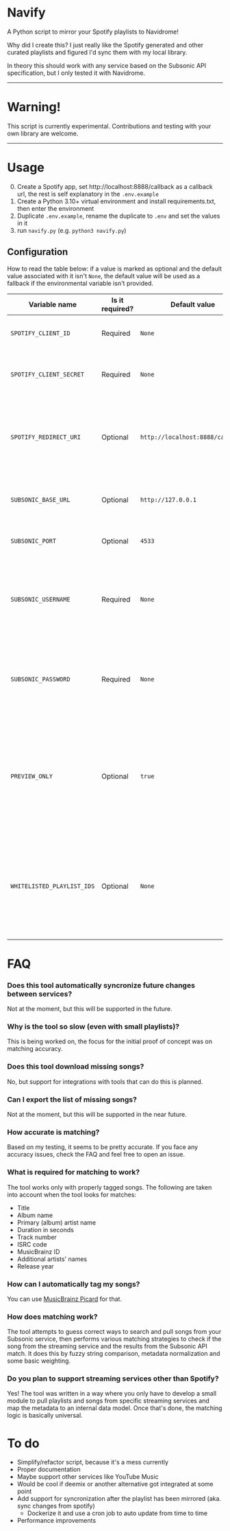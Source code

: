 # Navify

A Python script to mirror your Spotify playlists to Navidrome!

Why did I create this? I just really like the Spotify generated and other curated playlists and figured I'd sync them with my local library.

In theory this should work with any service based on the Subsonic API specification, but I only tested it with Navidrome.

---

# Warning!

This script is currently experimental. Contributions and testing with your own library are welcome.

---

# Usage

0. Create a Spotify app, set http://localhost:8888/callback as a callback url, the rest is self explanatory in the `.env.example`
1. Create a Python 3.10+ virtual environment and install requirements.txt, then enter the environment
2. Duplicate `.env.example`, rename the duplicate to `.env` and set the values in it
3. run `navify.py` (e.g. `python3 navify.py`)

## Configuration

How to read the table below: if a value is marked as optional and the default value associated with it isn't `None`, the default value will be used as a fallback if the environmental variable isn't provided.

|Variable name|Is it required?|Default value|Description|
|--|--|--|--|
|`SPOTIFY_CLIENT_ID`|Required|`None`|Client ID of the Spotify app you created|
|`SPOTIFY_CLIENT_SECRET`|Required|`None`|Client secret of the Spotify app you created|
|`SPOTIFY_REDIRECT_URI`|Optional|`http://localhost:8888/callback`|Callback URL of the Spotify app you created (don't forget to add this in your app's settings!)
|`SUBSONIC_BASE_URL`|Optional|`http://127.0.0.1`|Base URL for your Subsonic compatible API|
|`SUBSONIC_PORT`|Optional|`4533`|Port of your Subsonic compatible API|
|`SUBSONIC_USERNAME`|Required|`None`|Username for the account you want to mirror to on your Subsonic compatible service|
|`SUBSONIC_PASSWORD`|Required|`None`|Password for the account you want to mirror to on your Subsonic compatible service|
|`PREVIEW_ONLY`|Optional|`true`|Wether to run in preview mode or not (allows you to validate matching without modifying your Subsonic library)|
|`WHITELISTED_PLAYLIST_IDS`|Optional|`None`|String consisting of comma seperated Spotify playlist ids, if set only these playlists will be mirrored (otherwise all will be)|

# FAQ

### Does this tool automatically syncronize future changes between services?
Not at the moment, but this will be supported in the future.

### Why is the tool so slow (even with small playlists)?
This is being worked on, the focus for the initial proof of concept was on matching accuracy.

### Does this tool download missing songs?
No, but support for integrations with tools that can do this is planned.

### Can I export the list of missing songs?
Not at the moment, but this will be supported in the near future.

### How accurate is matching?
Based on my testing, it seems to be pretty accurate. If you face any accuracy issues, check the FAQ and feel free to open an issue.

### What is required for matching to work?
The tool works only with properly tagged songs. The following are taken into account when the tool looks for matches:
- Title
- Album name
- Primary (album) artist name
- Duration in seconds
- Track number
- ISRC code
- MusicBrainz ID
- Additional artists' names
- Release year

### How can I automatically tag my songs?
You can use [MusicBrainz Picard](https://picard.musicbrainz.org/) for that.

### How does matching work?
The tool attempts to guess correct ways to search and pull songs from your Subsonic service, then performs various matching strategies to check if the song from the streaming service and the results from the Subsonic API match. It does this by fuzzy string comparison, metadata normalization and some basic weighting.

### Do you plan to support streaming services other than Spotify?
Yes! The tool was written in a way where you only have to develop a small module to pull playlists and songs from specific streaming services and map the metadata to an internal data model. Once that's done, the matching logic is basically universal.

# To do

- Simplify/refactor script, because it's a mess currently
- Proper documentation
- Maybe support other services like YouTube Music
- Would be cool if deemix or another alternative got integrated at some point
- Add support for syncronization after the playlist has been mirrored (aka. sync changes from spotify)
    - Dockerize it and use a cron job to auto update from time to time
- Performance improvements